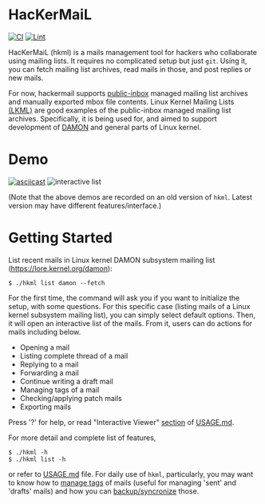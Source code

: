 HacKerMaiL
==========

[![CI](.github/workflows/ci.yml/badge.svg)](.github/workflows/ci.yml)
[![Lint](.github/workflows/lint.yml/badge.svg)](.github/hackermail/actions/workflows/lint.yml)

HacKerMaiL (hkml) is a mails management tool for hackers who collaborate using
mailing lists.  It requires no complicated setup but just `git`.  Using it, you
can fetch mailing list archives, read mails in those, and post replies or new
mails.

For now, hackermail supports
[public-inbox](https://public-inbox.org/design_notes.html) managed mailing list
archives and manually exported mbox file contents.  Linux Kernel Mailing Lists
[(LKML)](https://kernel.org/lore.html) are good examples of the public-inbox
managed mailing list archives.  Specifically, it is being used for, and aimed
to support development of [DAMON](https://damonitor.github.io) and general
parts of Linux kernel.


Demo
====

[![asciicast](https://asciinema.org/a/632442.svg)](https://asciinema.org/a/632442)
![interactive list](images/hkml_interactive_list_demo.gif)

(Note that the above demos are recorded on an old version of `hkml`.  Latest
version may have different features/interface.)


Getting Started
===============

List recent mails in Linux kernel DAMON subsystem mailing list
(https://lore.kernel.org/damon):

    $ ./hkml list damon --fetch

For the first time, the command will ask you if you want to initialize the
setup, with some questions.  For this specific case (listing mails of a Linux
kernel subsystem mailing list), you can simply select default options.  Then,
it will open an interactive list of the mails.  From it, users can do actions
for mails including below.

- Opening a mail
- Listing complete thread of a mail
- Replying to a mail
- Forwarding a mail
- Continue writing a draft mail
- Managing tags of a mail
- Checking/applying patch mails
- Exporting mails

Press '?' for help, or read "Interactive Viewer"
[section](USAGE.md#interactive-viewer) of [USAGE.md](USAGE.md).

For more detail and complete list of features,

    $ ./hkml -h
    $ ./hkml list -h

or refer to [USAGE.md](USAGE.md) file.  For daily use of `hkml`, particularly,
you may want to know how to [manage tags](USAGE.md#tagging) of mails (useful
for managing 'sent' and 'drafts' mails) and how you can
[backup/syncronize](USAGE.md#synchronizing) those.
